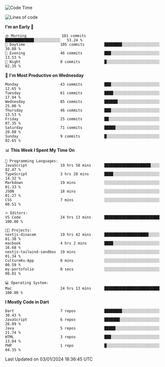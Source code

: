 <!--START_SECTION:waka-->
![Code Time](http://img.shields.io/badge/Code%20Time-122%20hrs%2030%20mins-blue)

![Lines of code](https://img.shields.io/badge/From%20Hello%20World%20I%27ve%20Written-205.7%20thousand%20lines%20of%20code-blue)

**I'm an Early 🐤** 

```text
🌞 Morning                181 commits         █████████████░░░░░░░░░░░░   53.24 % 
🌆 Daytime                105 commits         ████████░░░░░░░░░░░░░░░░░   30.88 % 
🌃 Evening                46 commits          ███░░░░░░░░░░░░░░░░░░░░░░   13.53 % 
🌙 Night                  8 commits           █░░░░░░░░░░░░░░░░░░░░░░░░   02.35 % 
```
📅 **I'm Most Productive on Wednesday** 

```text
Monday                   43 commits          ███░░░░░░░░░░░░░░░░░░░░░░   12.65 % 
Tuesday                  61 commits          ████░░░░░░░░░░░░░░░░░░░░░   17.94 % 
Wednesday                85 commits          ██████░░░░░░░░░░░░░░░░░░░   25.00 % 
Thursday                 46 commits          ███░░░░░░░░░░░░░░░░░░░░░░   13.53 % 
Friday                   25 commits          ██░░░░░░░░░░░░░░░░░░░░░░░   07.35 % 
Saturday                 71 commits          █████░░░░░░░░░░░░░░░░░░░░   20.88 % 
Sunday                   9 commits           █░░░░░░░░░░░░░░░░░░░░░░░░   02.65 % 
```


📊 **This Week I Spent My Time On** 

```text
💬 Programming Languages: 
JavaScript               19 hrs 58 mins      █████████████████████░░░░   82.47 % 
TypeScript               3 hrs 28 mins       ████░░░░░░░░░░░░░░░░░░░░░   14.32 % 
Markdown                 19 mins             ░░░░░░░░░░░░░░░░░░░░░░░░░   01.33 % 
JSON                     18 mins             ░░░░░░░░░░░░░░░░░░░░░░░░░   01.27 % 
CSS                      7 mins              ░░░░░░░░░░░░░░░░░░░░░░░░░   00.51 % 

🔥 Editors: 
VS Code                  24 hrs 13 mins      █████████████████████████   100.00 % 

🐱‍💻 Projects: 
nextjs-dinacom           19 hrs 42 mins      ████████████████████░░░░░   81.38 % 
macbook                  4 hrs 2 mins        ████░░░░░░░░░░░░░░░░░░░░░   16.68 % 
nextjs-tailwind-sandbox  19 mins             ░░░░░░░░░░░░░░░░░░░░░░░░░   01.34 % 
CultureKu-App            8 mins              ░░░░░░░░░░░░░░░░░░░░░░░░░   00.59 % 
my-portofolio            0 secs              ░░░░░░░░░░░░░░░░░░░░░░░░░   00.01 % 

💻 Operating System: 
Mac                      24 hrs 13 mins      █████████████████████████   100.00 % 
```

**I Mostly Code in Dart** 

```text
Dart                     7 repos             ████████░░░░░░░░░░░░░░░░░   30.43 % 
JavaScript               6 repos             ███████░░░░░░░░░░░░░░░░░░   26.09 % 
Java                     5 repos             █████░░░░░░░░░░░░░░░░░░░░   21.74 % 
HTML                     3 repos             ███░░░░░░░░░░░░░░░░░░░░░░   13.04 % 
PHP                      1 repo              █░░░░░░░░░░░░░░░░░░░░░░░░   04.35 % 
```




 Last Updated on 03/01/2024 18:36:45 UTC
<!--END_SECTION:waka-->
